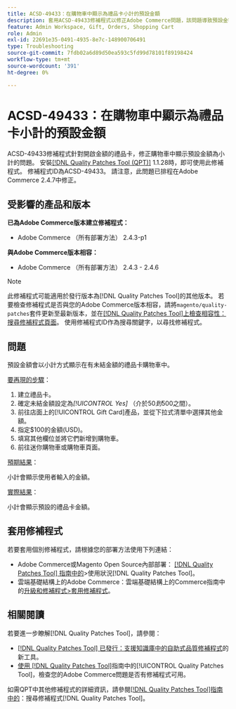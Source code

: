 ```yaml
---
title: ACSD-49433：在購物車中顯示為禮品卡小計的預設金額
description: 套用ACSD-49433修補程式以修正Adobe Commerce問題，該問題導致預設金額在購物車中顯示為金額未結禮品卡的小計。
feature: Admin Workspace, Gift, Orders, Shopping Cart
role: Admin
exl-id: 22691e35-0491-4935-8e7c-148900706491
type: Troubleshooting
source-git-commit: 7fdb02a6d89d50ea593c5fd99d78101f89198424
workflow-type: tm+mt
source-wordcount: '391'
ht-degree: 0%

---
```


# ACSD-49433：在購物車中顯示為禮品卡小計的預設金額

ACSD-49433修補程式針對開啟金額的禮品卡，修正購物車中顯示預設金額為小計的問題。 安裝[[!DNL Quality Patches Tool (QPT)]](https://experienceleague.adobe.com/en/docs/commerce-operations/tools/quality-patches-tool/quality-patches-tool-to-self-serve-quality-patches) 1.1.28時，即可使用此修補程式。 修補程式ID為ACSD-49433。 請注意，此問題已排程在Adobe Commerce 2.4.7中修正。

## 受影響的產品和版本

**已為Adobe Commerce版本建立修補程式：**

* Adobe Commerce （所有部署方法） 2.4.3-p1

**與Adobe Commerce版本相容：**

* Adobe Commerce （所有部署方法） 2.4.3 - 2.4.6

>[!NOTE]
>
>此修補程式可能適用於發行版本為[!DNL Quality Patches Tool]的其他版本。 若要檢查修補程式是否與您的Adobe Commerce版本相容，請將`magento/quality-patches`套件更新至最新版本，並在[[!DNL Quality Patches Tool]上檢查相容性：搜尋修補程式頁面](https://experienceleague.adobe.com/tools/commerce-quality-patches/index.html)。 使用修補程式ID作為搜尋關鍵字，以尋找修補程式。

## 問題

預設金額會以小計方式顯示在有未結金額的禮品卡購物車中。

<u>要再現的步驟</u>：

1. 建立禮品卡。
1. 確定未結金額設定為&#x200B;*[!UICONTROL Yes]* （介於$50到$500之間）。
1. 前往店面上的[!UICONTROL Gift Card]產品，並從下拉式清單中選擇其他金額。
1. 指定$100的金額(USD)。
1. 填寫其他欄位並將它們新增到購物車。
1. 前往迷你購物車或購物車頁面。

<u>預期結果</u>：

小計會顯示使用者輸入的金額。

<u>實際結果</u>：

小計會顯示預設的禮品卡金額。

## 套用修補程式

若要套用個別修補程式，請根據您的部署方法使用下列連結：

* Adobe Commerce或Magento Open Source內部部署： [[!DNL Quality Patches Tool] 指南中的](/help/tools/quality-patches-tool/usage.md)>使用狀況[!DNL Quality Patches Tool]。
* 雲端基礎結構上的Adobe Commerce：雲端基礎結構上的Commerce指南中的[升級和修補程式>套用修補程式](https://experienceleague.adobe.com/docs/commerce-cloud-service/user-guide/develop/upgrade/apply-patches.html)。

## 相關閱讀

若要進一步瞭解[!DNL Quality Patches Tool]，請參閱：

* [[!DNL Quality Patches Tool] 已發行：支援知識庫中的自助式品質修補程式](https://experienceleague.adobe.com/en/docs/commerce-operations/tools/quality-patches-tool/quality-patches-tool-to-self-serve-quality-patches)的新工具。
* [使用 [!DNL Quality Patches Tool]](/help/tools/quality-patches-tool/patches-available-in-qpt/check-patch-for-magento-issue-with-magento-quality-patches.md)指南中的[!UICONTROL Quality Patches Tool]，檢查您的Adobe Commerce問題是否有修補程式可用。


如需QPT中其他修補程式的詳細資訊，請參閱[[!DNL Quality Patches Tool]指南中的](https://experienceleague.adobe.com/tools/commerce-quality-patches/index.html)：搜尋修補程式[!DNL Quality Patches Tool]。
